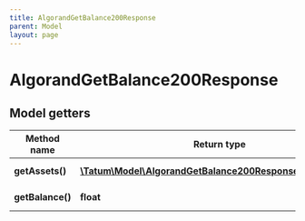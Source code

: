 ```yaml
---
title: AlgorandGetBalance200Response
parent: Model
layout: page
---
```


# AlgorandGetBalance200Response

## Model getters

Method name | Return type | Description | Notes
------------ | ------------- | ------------- | -------------
**getAssets()** | [**\Tatum\Model\AlgorandGetBalance200ResponseAssetsInner[]**](../AlgorandGetBalance200ResponseAssetsInner) |  | ex.: `null` [optional]
**getBalance()** | **float** | Balance in ALGO | ex.: `1000` [optional]

